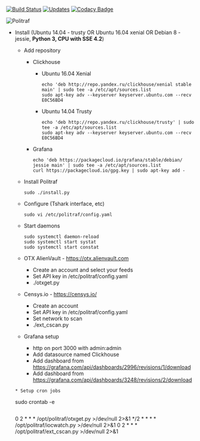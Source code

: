 [![Build Status](https://travis-ci.org/ainich/politraf.svg?branch=master)](https://travis-ci.org/ainich/politraf)
[![Updates](https://pyup.io/repos/github/ainich/politraf/shield.svg)](https://pyup.io/repos/github/ainich/politraf/)
[![Codacy Badge](https://api.codacy.com/project/badge/Grade/1f170d9dc59343daacae8bdb505468c2)](https://www.codacy.com/app/ainich/politraf?utm_source=github.com&amp;utm_medium=referral&amp;utm_content=ainich/politraf&amp;utm_campaign=Badge_Grade)


![Politraf](https://raw.githubusercontent.com/ainich/politraf/master/politraf.jpg)

* Install (Ubuntu 14.04 - trusty OR Ubuntu 16.04  xenial OR Debian 8 - jessie, **Python 3, CPU with SSE 4.2**)

  * Add repository
    * Clickhouse
      * Ubuntu 16.04 Xenial
        ```
        echo 'deb http://repo.yandex.ru/clickhouse/xenial stable main' | sudo tee -a /etc/apt/sources.list
        sudo apt-key adv --keyserver keyserver.ubuntu.com --recv E0C56BD4
        ```
      * Ubuntu 14.04  Trusty 
        ```
        echo 'deb http://repo.yandex.ru/clickhouse/trusty' | sudo tee -a /etc/apt/sources.list
        sudo apt-key adv --keyserver keyserver.ubuntu.com --recv E0C56BD4
        ```
  
    * Grafana
      ```
      echo 'deb https://packagecloud.io/grafana/stable/debian/ jessie main' | sudo tee -a /etc/apt/sources.list
      curl https://packagecloud.io/gpg.key | sudo apt-key add -
      ```

  * Install Politraf
    ```
    sudo ./install.py
    ```
  * Configure (Tshark interface, etc)
    ```
    sudo vi /etc/politraf/config.yaml
    ```
  * Start daemons
    ```
    sudo systemctl daemon-reload
    sudo systemctl start systat
    sudo systemctl start constat
    ```

  * OTX AlienVault - https://otx.alienvault.com
    * Create an account and select your feeds
    * Set API key in /etc/politraf/config.yaml
    * ./otxget.py
    
  * Censys.io - https://censys.io/
    * Create an account
    * Set API key in /etc/politraf/config.yaml
    * Set network to scan
    * ./ext_cscan.py

  * Grafana setup
    * http on port 3000 with admin:admin
    * Add datasource named Clickhouse
    * Add dashboard from https://grafana.com/api/dashboards/2996/revisions/1/download
    * Add dashboard from https://grafana.com/api/dashboards/3248/revisions/2/download

  ```
  * Setup cron jobs 
    ```
    sudo crontab -e
    ```
    ```
    0 2 * * * /opt/politraf/otxget.py >/dev/null 2>&1
    */2 * * * * /opt/politraf/iocwatch.py >/dev/null 2>&1
    0 2 * * * /opt/politraf/ext_cscan.py >/dev/null 2>&1
    ```